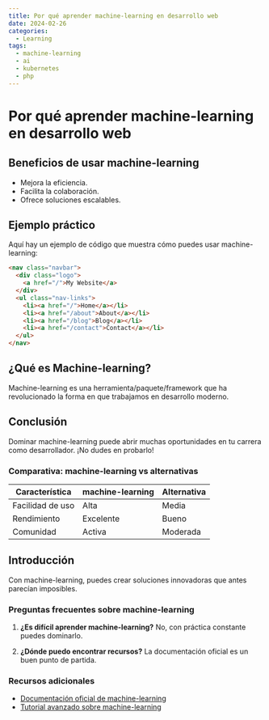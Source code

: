 ```yaml
---
title: Por qué aprender machine-learning en desarrollo web
date: 2024-02-26
categories: 
  - Learning
tags:
  - machine-learning
  - ai
  - kubernetes
  - php
---
```


# Por qué aprender machine-learning en desarrollo web

## Beneficios de usar machine-learning

- Mejora la eficiencia.
- Facilita la colaboración.
- Ofrece soluciones escalables.

## Ejemplo práctico

Aquí hay un ejemplo de código que muestra cómo puedes usar machine-learning:

```html
<nav class="navbar">
  <div class="logo">
    <a href="/">My Website</a>
  </div>
  <ul class="nav-links">
    <li><a href="/">Home</a></li>
    <li><a href="/about">About</a></li>
    <li><a href="/blog">Blog</a></li>
    <li><a href="/contact">Contact</a></li>
  </ul>
</nav>
```

## ¿Qué es Machine-learning?

Machine-learning es una herramienta/paquete/framework que ha revolucionado la forma en que trabajamos en desarrollo moderno.

## Conclusión

Dominar machine-learning puede abrir muchas oportunidades en tu carrera como desarrollador. ¡No dudes en probarlo!

### Comparativa: machine-learning vs alternativas

| Característica | machine-learning | Alternativa |
|---------------|-------------|------------|
| Facilidad de uso | Alta | Media |
| Rendimiento | Excelente | Bueno |
| Comunidad | Activa | Moderada |

## Introducción

Con machine-learning, puedes crear soluciones innovadoras que antes parecían imposibles.

### Preguntas frecuentes sobre machine-learning

1. **¿Es difícil aprender machine-learning?**
   No, con práctica constante puedes dominarlo.

2. **¿Dónde puedo encontrar recursos?**
   La documentación oficial es un buen punto de partida.

### Recursos adicionales

- [Documentación oficial de machine-learning](https://example.com)
- [Tutorial avanzado sobre machine-learning](https://example.com/tutorial)